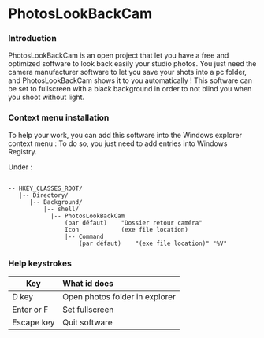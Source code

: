 # PhotosLookBackCam

### Introduction
PhotosLookBackCam is an open project that let you have a free and optimized software to look back easily your studio photos.
You just need the camera manufacturer software to let you save your shots into a pc folder, and PhotosLookBackCam shows it to you automatically !
This software can be set to fullscreen with a black background in order to not blind you when you shoot without light.

### Context menu installation
To help your work, you can add this software into the Windows explorer context menu :
To do so, you just need to add entries into Windows Registry.

Under :
<pre><code>
-- HKEY_CLASSES_ROOT/
   |-- Directory/
      |-- Background/
          |-- shell/
            |-- PhotosLookBackCam
                (par défaut)    "Dossier retour caméra"
                Icon            (exe file location)
                |-- Command
                    (par défaut)    "(exe file location)" "%V"
</code></pre>

### Help keystrokes

|Key|What id does|
|---|:-----------|
|D key|Open photos folder in explorer|
|Enter or F|Set fullscreen|
|Escape key|Quit software|

